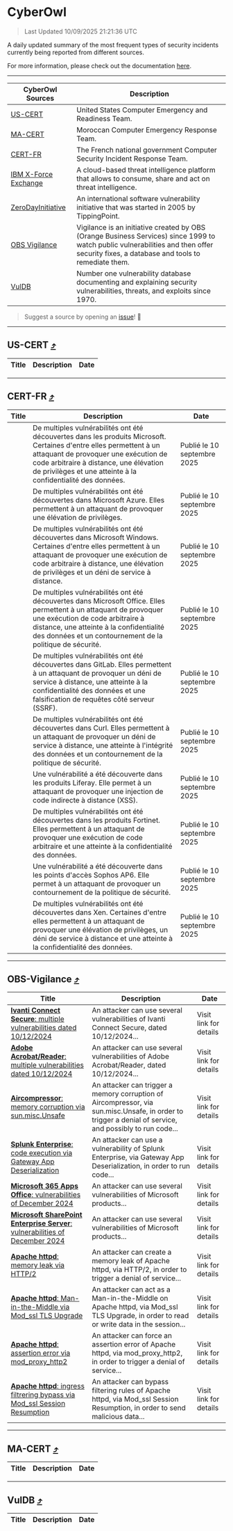 
 <div id='top'></div>

# CyberOwl

 > Last Updated 10/09/2025 21:21:36 UTC
 
 A daily updated summary of the most frequent types of security incidents currently being reported from different sources.
 
 For more information, please check out the documentation [here](./docs/README.md).
 
 ---
 |CyberOwl Sources|Description|
 |---|---|
 |[US-CERT](#us-cert-arrow_heading_up)|United States Computer Emergency and Readiness Team.|
 |[MA-CERT](#ma-cert-arrow_heading_up)|Moroccan Computer Emergency Response Team.|
 |[CERT-FR](#cert-fr-arrow_heading_up)|The French national government Computer Security Incident Response Team.|
 |[IBM X-Force Exchange](#ibmcloud-arrow_heading_up)|A cloud-based threat intelligence platform that allows to consume, share and act on threat intelligence.|
 |[ZeroDayInitiative](#zerodayinitiative-arrow_heading_up)|An international software vulnerability initiative that was started in 2005 by TippingPoint.|
 |[OBS Vigilance](#obs-vigilance-arrow_heading_up)|Vigilance is an initiative created by OBS (Orange Business Services) since 1999 to watch public vulnerabilities and then offer security fixes, a database and tools to remediate them.|
 |[VulDB](#vuldb-arrow_heading_up)|Number one vulnerability database documenting and explaining security vulnerabilities, threats, and exploits since 1970.|
 
 > Suggest a source by opening an [issue](https://github.com/karimhabush/cyberowl/issues)! :raised_hands:
 ---

## US-CERT [:arrow_heading_up:](#cyberowl)

 |Title|Description|Date|
 |---|---|---|
 
 ---

## CERT-FR [:arrow_heading_up:](#cyberowl)

 |Title|Description|Date|
 |---|---|---|
 |[](https://www.cert.ssi.gouv.fr/avis/CERTFR-2025-AVI-0780/)|De multiples vulnérabilités ont été découvertes dans les produits Microsoft. Certaines d'entre elles permettent à un attaquant de provoquer une exécution de code arbitraire à distance, une élévation de privilèges et une atteinte à la confidentialité des données.|Publié le 10 septembre 2025|
 |[](https://www.cert.ssi.gouv.fr/avis/CERTFR-2025-AVI-0779/)|De multiples vulnérabilités ont été découvertes dans Microsoft Azure. Elles permettent à un attaquant de provoquer une élévation de privilèges.|Publié le 10 septembre 2025|
 |[](https://www.cert.ssi.gouv.fr/avis/CERTFR-2025-AVI-0778/)|De multiples vulnérabilités ont été découvertes dans Microsoft Windows. Certaines d'entre elles permettent à un attaquant de provoquer une exécution de code arbitraire à distance, une élévation de privilèges et un déni de service à distance.|Publié le 10 septembre 2025|
 |[](https://www.cert.ssi.gouv.fr/avis/CERTFR-2025-AVI-0777/)|De multiples vulnérabilités ont été découvertes dans Microsoft Office. Elles permettent à un attaquant de provoquer une exécution de code arbitraire à distance, une atteinte à la confidentialité des données et un contournement de la politique de sécurité.|Publié le 10 septembre 2025|
 |[](https://www.cert.ssi.gouv.fr/avis/CERTFR-2025-AVI-0776/)|De multiples vulnérabilités ont été découvertes dans GitLab. Elles permettent à un attaquant de provoquer un déni de service à distance, une atteinte à la confidentialité des données et une falsification de requêtes côté serveur (SSRF).|Publié le 10 septembre 2025|
 |[](https://www.cert.ssi.gouv.fr/avis/CERTFR-2025-AVI-0775/)|De multiples vulnérabilités ont été découvertes dans Curl. Elles permettent à un attaquant de provoquer un déni de service à distance, une atteinte à l'intégrité des données et un contournement de la politique de sécurité.|Publié le 10 septembre 2025|
 |[](https://www.cert.ssi.gouv.fr/avis/CERTFR-2025-AVI-0774/)|Une vulnérabilité a été découverte dans les produits Liferay. Elle permet à un attaquant de provoquer une injection de code indirecte à distance (XSS).|Publié le 10 septembre 2025|
 |[](https://www.cert.ssi.gouv.fr/avis/CERTFR-2025-AVI-0773/)|De multiples vulnérabilités ont été découvertes dans les produits Fortinet. Elles permettent à un attaquant de provoquer une exécution de code arbitraire et une atteinte à la confidentialité des données.|Publié le 10 septembre 2025|
 |[](https://www.cert.ssi.gouv.fr/avis/CERTFR-2025-AVI-0772/)|Une vulnérabilité a été découverte dans les points d'accès Sophos AP6. Elle permet à un attaquant de provoquer un contournement de la politique de sécurité.|Publié le 10 septembre 2025|
 |[](https://www.cert.ssi.gouv.fr/avis/CERTFR-2025-AVI-0771/)|De multiples vulnérabilités ont été découvertes dans Xen. Certaines d'entre elles permettent à un attaquant de provoquer une élévation de privilèges, un déni de service à distance et une atteinte à la confidentialité des données.|Publié le 10 septembre 2025|
 
 ---

## OBS-Vigilance [:arrow_heading_up:](#cyberowl)

 |Title|Description|Date|
 |---|---|---|
 |[<a href="https://vigilance.fr/vulnerability/Ivanti-Connect-Secure-multiple-vulnerabilities-dated-10-12-2024-45861" class="noirorange"><b>Ivanti Connect Secure</b>: multiple vulnerabilities dated 10/12/2024</a>](https://vigilance.fr/vulnerability/Ivanti-Connect-Secure-multiple-vulnerabilities-dated-10-12-2024-45861)|An attacker can use several vulnerabilities of Ivanti Connect Secure, dated 10/12/2024...|Visit link for details|
 |[<a href="https://vigilance.fr/vulnerability/Adobe-Acrobat-Reader-multiple-vulnerabilities-dated-10-12-2024-45860" class="noirorange"><b>Adobe Acrobat/Reader</b>: multiple vulnerabilities dated 10/12/2024</a>](https://vigilance.fr/vulnerability/Adobe-Acrobat-Reader-multiple-vulnerabilities-dated-10-12-2024-45860)|An attacker can use several vulnerabilities of Adobe Acrobat/Reader, dated 10/12/2024...|Visit link for details|
 |[<a href="https://vigilance.fr/vulnerability/Aircompressor-memory-corruption-via-sun-misc-Unsafe-45856" class="noirorange"><b>Aircompressor</b>: memory corruption via sun.misc.Unsafe</a>](https://vigilance.fr/vulnerability/Aircompressor-memory-corruption-via-sun-misc-Unsafe-45856)|An attacker can trigger a memory corruption of Aircompressor, via sun.misc.Unsafe, in order to trigger a denial of service, and possibly to run code...|Visit link for details|
 |[<a href="https://vigilance.fr/vulnerability/Splunk-Enterprise-code-execution-via-Gateway-App-Deserialization-45855" class="noirorange"><b>Splunk Enterprise</b>: code execution via Gateway App Deserialization</a>](https://vigilance.fr/vulnerability/Splunk-Enterprise-code-execution-via-Gateway-App-Deserialization-45855)|An attacker can use a vulnerability of Splunk Enterprise, via Gateway App Deserialization, in order to run code...|Visit link for details|
 |[<a href="https://vigilance.fr/vulnerability/Microsoft-365-Apps-Office-vulnerabilities-of-December-2024-45848" class="noirorange"><b>Microsoft 365 Apps  Office</b>: vulnerabilities of December 2024</a>](https://vigilance.fr/vulnerability/Microsoft-365-Apps-Office-vulnerabilities-of-December-2024-45848)|An attacker can use several vulnerabilities of Microsoft products...|Visit link for details|
 |[<a href="https://vigilance.fr/vulnerability/Microsoft-SharePoint-Enterprise-Server-vulnerabilities-of-December-2024-45847" class="noirorange"><b>Microsoft SharePoint Enterprise Server</b>: vulnerabilities of December 2024</a>](https://vigilance.fr/vulnerability/Microsoft-SharePoint-Enterprise-Server-vulnerabilities-of-December-2024-45847)|An attacker can use several vulnerabilities of Microsoft products...|Visit link for details|
 |[<a href="https://vigilance.fr/vulnerability/Apache-httpd-memory-leak-via-HTTP-2-47687" class="noirorange"><b>Apache httpd</b>: memory leak via HTTP/2</a>](https://vigilance.fr/vulnerability/Apache-httpd-memory-leak-via-HTTP-2-47687)|An attacker can create a memory leak of Apache httpd, via HTTP/2, in order to trigger a denial of service...|Visit link for details|
 |[<a href="https://vigilance.fr/vulnerability/Apache-httpd-Man-in-the-Middle-via-Mod-ssl-TLS-Upgrade-47686" class="noirorange"><b>Apache httpd</b>: Man-in-the-Middle via Mod_ssl TLS Upgrade</a>](https://vigilance.fr/vulnerability/Apache-httpd-Man-in-the-Middle-via-Mod-ssl-TLS-Upgrade-47686)|An attacker can act as a Man-in-the-Middle on Apache httpd, via Mod_ssl TLS Upgrade, in order to read or write data in the session...|Visit link for details|
 |[<a href="https://vigilance.fr/vulnerability/Apache-httpd-assertion-error-via-mod-proxy-http2-47685" class="noirorange"><b>Apache httpd</b>: assertion error via mod_proxy_http2</a>](https://vigilance.fr/vulnerability/Apache-httpd-assertion-error-via-mod-proxy-http2-47685)|An attacker can force an assertion error of Apache httpd, via mod_proxy_http2, in order to trigger a denial of service...|Visit link for details|
 |[<a href="https://vigilance.fr/vulnerability/Apache-httpd-ingress-filtrering-bypass-via-Mod-ssl-Session-Resumption-47684" class="noirorange"><b>Apache httpd</b>: ingress filtrering bypass via Mod_ssl Session Resumption</a>](https://vigilance.fr/vulnerability/Apache-httpd-ingress-filtrering-bypass-via-Mod-ssl-Session-Resumption-47684)|An attacker can bypass filtering rules of Apache httpd, via Mod_ssl Session Resumption, in order to send malicious data...|Visit link for details|
 
 ---

## MA-CERT [:arrow_heading_up:](#cyberowl)

 |Title|Description|Date|
 |---|---|---|
 
 ---

## VulDB [:arrow_heading_up:](#cyberowl)

 |Title|Description|Date|
 |---|---|---|
 